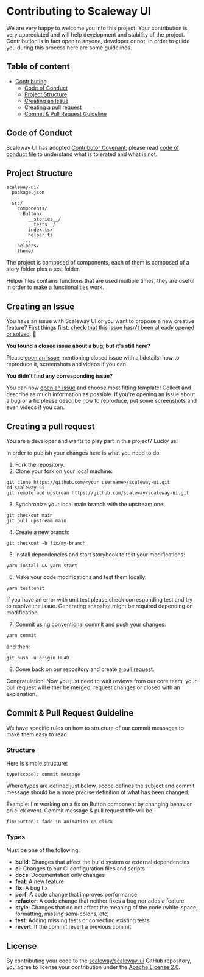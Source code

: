 # Contributing to Scaleway UI

We are very happy to welcome you into this project! Your contribution is very appreciated and will help development and stability of the project.
Contribution is in fact open to anyone, developer or not, in order to guide you during this process here are some guidelines.

## Table of content

- [Contributing](#contributing-to-scaleway-ui)
  - [Code of Conduct](#code-of-conduct)
  - [Project Structure](#project-structure)
  - [Creating an Issue](#creating-an-issue)
  - [Creating a pull request](#creating-a-pull-request)
  - [Commit & Pull Request Guideline](#commit--pull-request-guideline)

## Code of Conduct

Scaleway UI has adopted [Contributor Covenant](https://www.contributor-covenant.org), please read [code of conduct file](/CODE_OF_CONDUCT.md)
to understand what is tolerated and what is not.

## Project Structure

```
scaleway-ui/
  package.json
  ...
  src/
    components/
      Button/
        __stories__/
        __tests__/
        index.tsx
        helper.ts
      ...
    helpers/
    theme/
```

The project is composed of components, each of them is composed of a story folder plus a test folder.

Helper files contains functions that are used multiple times, they are useful in order to make a functionalities work.

## Creating an Issue

You have an issue with Scaleway UI or you want to propose a new creative feature? First things first: [check that this issue hasn't been already opened or solved](https://github.com/scaleway/scaleway-ui/issues). 🔎

**You found a closed issue about a bug, but it's still here?**

Please [open an issue](https://github.com/scaleway/scaleway-ui/issues/new/choose) mentioning closed issue with all details: how to reproduce it, screenshots and videos if you can.

**You didn't find any corresponding issue?**

You can now [open an issue](https://github.com/scaleway/scaleway-ui/issues/new/choose) and choose most fitting template! Collect and describe as much information as possible.
If you're opening an issue about a bug or a fix please describe how to reproduce, put some screenshots and even videos if you can.

## Creating a pull request

You are a developer and wants to play part in this project? Lucky us!

In order to publish your changes here is what you need to do:

1. Fork the repository.
2. Clone your fork on your local machine:

```shell
git clone https://github.com/<your username>/scaleway-ui.git
cd scaleway-ui
git remote add upstream https://github.com/scaleway/scaleway-ui.git
```

3. Synchronize your local main branch with the upstream one:

```shell
git checkout main
git pull upstream main
```

4. Create a new branch:

```shell
git checkout -b fix/my-branch
```

5. Install dependencies and start storybook to test your modifications:

```shell
yarn install && yarn start
```

6. Make your code modifications and test them locally:

```shell
yarn test:unit
```

If you have an error with unit test please check corresponding test and try to resolve the issue.
Generating snapshot might be required depending on modification.

7. Commit using [conventional commit](https://www.conventionalcommits.org/en/v1.0.0/) and push your changes:

```shell
yarn commit
```

and then:

```shell
git push -u origin HEAD
```

8. Come back on our repository and create a [pull request](https://github.com/scaleway/scaleway-ui/compare).

Congratulation! Now you just need to wait reviews from our core team, your pull request will either be merged, request changes or closed with an explanation.

## Commit & Pull Request Guideline

We have specific rules on how to structure of our commit messages to make them easy to read.

### Structure

Here is simple structure:

```
type(scope): commit message
```

Where types are defined just below, scope defines the subject and commit message should be a more precise definition of what has been changed.

Example: I'm working on a fix on Button component by changing behavior on click event. Commit message & pull request title will be:

```
fix(button): fade in animation on click
```

### Types

Must be one of the following:

- **build**: Changes that affect the build system or external dependencies
- **ci**: Changes to our CI configuration files and scripts
- **docs**: Documentation only changes
- **feat**: A new feature
- **fix**: A bug fix
- **perf**: A code change that improves performance
- **refactor**: A code change that neither fixes a bug nor adds a feature
- **style**: Changes that do not affect the meaning of the code (white-space, formatting, missing semi-colons, etc)
- **test**: Adding missing tests or correcting existing tests
- **revert**: If the commit revert a previous commit

## License

By contributing your code to the [scaleway/scaleway-ui](https://github.com/scaleway/scaleway-ui) GitHub repository, you agree to license your contribution under the [Apache License 2.0](/LICENSE).
